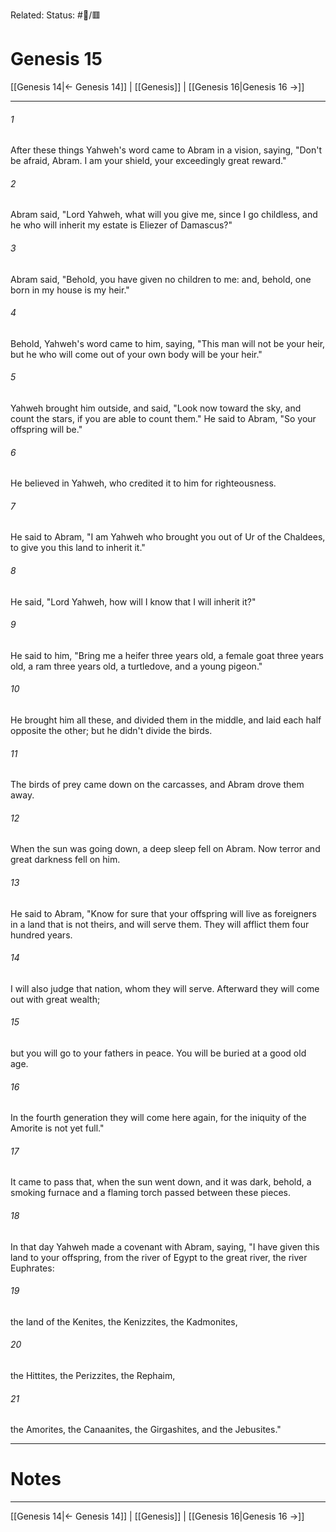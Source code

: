 Related:
Status: #📖/🟥
# Genesis 15

[[Genesis 14|← Genesis 14]] | [[Genesis]] | [[Genesis 16|Genesis 16 →]]
***



###### 1 
After these things Yahweh's word came to Abram in a vision, saying, "Don't be afraid, Abram. I am your shield, your exceedingly great reward." 

###### 2 
Abram said, "Lord Yahweh, what will you give me, since I go childless, and he who will inherit my estate is Eliezer of Damascus?" 

###### 3 
Abram said, "Behold, you have given no children to me: and, behold, one born in my house is my heir." 

###### 4 
Behold, Yahweh's word came to him, saying, "This man will not be your heir, but he who will come out of your own body will be your heir." 

###### 5 
Yahweh brought him outside, and said, "Look now toward the sky, and count the stars, if you are able to count them." He said to Abram, "So your offspring will be." 

###### 6 
He believed in Yahweh, who credited it to him for righteousness. 

###### 7 
He said to Abram, "I am Yahweh who brought you out of Ur of the Chaldees, to give you this land to inherit it." 

###### 8 
He said, "Lord Yahweh, how will I know that I will inherit it?" 

###### 9 
He said to him, "Bring me a heifer three years old, a female goat three years old, a ram three years old, a turtledove, and a young pigeon." 

###### 10 
He brought him all these, and divided them in the middle, and laid each half opposite the other; but he didn't divide the birds. 

###### 11 
The birds of prey came down on the carcasses, and Abram drove them away. 

###### 12 
When the sun was going down, a deep sleep fell on Abram. Now terror and great darkness fell on him. 

###### 13 
He said to Abram, "Know for sure that your offspring will live as foreigners in a land that is not theirs, and will serve them. They will afflict them four hundred years. 

###### 14 
I will also judge that nation, whom they will serve. Afterward they will come out with great wealth; 

###### 15 
but you will go to your fathers in peace. You will be buried at a good old age. 

###### 16 
In the fourth generation they will come here again, for the iniquity of the Amorite is not yet full." 

###### 17 
It came to pass that, when the sun went down, and it was dark, behold, a smoking furnace and a flaming torch passed between these pieces. 

###### 18 
In that day Yahweh made a covenant with Abram, saying, "I have given this land to your offspring, from the river of Egypt to the great river, the river Euphrates: 

###### 19 
the land of the Kenites, the Kenizzites, the Kadmonites, 

###### 20 
the Hittites, the Perizzites, the Rephaim, 

###### 21 
the Amorites, the Canaanites, the Girgashites, and the Jebusites."

---
# Notes


***
[[Genesis 14|← Genesis 14]] | [[Genesis]] | [[Genesis 16|Genesis 16 →]]

